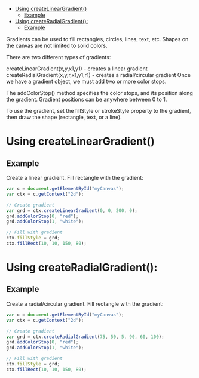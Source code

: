 - [Using createLinearGradient()](#using-createlineargradient)
  * [Example](#example)
- [Using createRadialGradient():](#using-createradialgradient)
  * [Example](#example-1)

Gradients can be used to fill rectangles, circles, lines, text, etc. Shapes on the canvas are not limited to solid colors.

There are two different types of gradients:

createLinearGradient(x,y,x1,y1) - creates a linear gradient
createRadialGradient(x,y,r,x1,y1,r1) - creates a radial/circular gradient
Once we have a gradient object, we must add two or more color stops.

The addColorStop() method specifies the color stops, and its position along the gradient. Gradient positions can be anywhere between 0 to 1.

To use the gradient, set the fillStyle or strokeStyle property to the gradient, then draw the shape (rectangle, text, or a line).

# Using createLinearGradient()
## Example
Create a linear gradient. Fill rectangle with the gradient:
```js
var c = document.getElementById("myCanvas");
var ctx = c.getContext("2d");

// Create gradient
var grd = ctx.createLinearGradient(0, 0, 200, 0);
grd.addColorStop(0, "red");
grd.addColorStop(1, "white");

// Fill with gradient
ctx.fillStyle = grd;
ctx.fillRect(10, 10, 150, 80);
```

# Using createRadialGradient():
## Example
Create a radial/circular gradient. Fill rectangle with the gradient:
```js
var c = document.getElementById("myCanvas");
var ctx = c.getContext("2d");

// Create gradient
var grd = ctx.createRadialGradient(75, 50, 5, 90, 60, 100);
grd.addColorStop(0, "red");
grd.addColorStop(1, "white");

// Fill with gradient
ctx.fillStyle = grd;
ctx.fillRect(10, 10, 150, 80);
```
